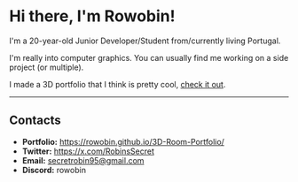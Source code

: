 # Hi there, I'm Rowobin!

I'm a 20-year-old Junior Developer/Student from/currently living Portugal.

I'm really into computer graphics. You can usually find me working on a side project (or multiple).

I made a 3D portfolio that I think is pretty cool, [check it out](https://rowobin.github.io/3D-Room-Portfolio/).

---
## Contacts

*   **Portfolio:** https://rowobin.github.io/3D-Room-Portfolio/
*   **Twitter:** https://x.com/RobinsSecret
*   **Email:** secretrobin95@gmail.com
*   **Discord:** rowobin


